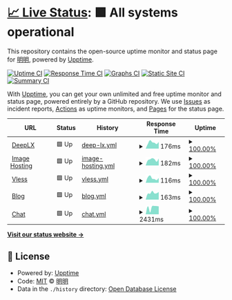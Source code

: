 # [📈 Live Status](https://status.mingming.dev): <!--live status--> **🟩 All systems operational**

This repository contains the open-source uptime monitor and status page for [明明](https://mingming.dev), powered by [Upptime](https://github.com/upptime/upptime).

[![Uptime CI](https://github.com/ifyour/status/workflows/Uptime%20CI/badge.svg)](https://github.com/ifyour/status/actions?query=workflow%3A%22Uptime+CI%22)
[![Response Time CI](https://github.com/ifyour/status/workflows/Response%20Time%20CI/badge.svg)](https://github.com/ifyour/status/actions?query=workflow%3A%22Response+Time+CI%22)
[![Graphs CI](https://github.com/ifyour/status/workflows/Graphs%20CI/badge.svg)](https://github.com/ifyour/status/actions?query=workflow%3A%22Graphs+CI%22)
[![Static Site CI](https://github.com/ifyour/status/workflows/Static%20Site%20CI/badge.svg)](https://github.com/ifyour/status/actions?query=workflow%3A%22Static+Site+CI%22)
[![Summary CI](https://github.com/ifyour/status/workflows/Summary%20CI/badge.svg)](https://github.com/ifyour/status/actions?query=workflow%3A%22Summary+CI%22)

With [Upptime](https://upptime.js.org), you can get your own unlimited and free uptime monitor and status page, powered entirely by a GitHub repository. We use [Issues](https://github.com/ifyour/status/issues) as incident reports, [Actions](https://github.com/ifyour/status/actions) as uptime monitors, and [Pages](https://status.mingming.dev) for the status page.

<!--start: status pages-->
<!-- This summary is generated by Upptime (https://github.com/upptime/upptime) -->
<!-- Do not edit this manually, your changes will be overwritten -->
<!-- prettier-ignore -->
| URL | Status | History | Response Time | Uptime |
| --- | ------ | ------- | ------------- | ------ |
| <img alt="" src="https://icons.duckduckgo.com/ip3/deeplx.mingming.dev.ico" height="13"> [DeepLX](https://deeplx.mingming.dev) | 🟩 Up | [deep-lx.yml](https://github.com/ifyour/status/commits/HEAD/history/deep-lx.yml) | <details><summary><img alt="Response time graph" src="./graphs/deep-lx/response-time-week.png" height="20"> 176ms</summary><br><a href="https://status.mingming.dev/history/deep-lx"><img alt="Response time 148" src="https://img.shields.io/endpoint?url=https%3A%2F%2Fraw.githubusercontent.com%2Fifyour%2Fstatus%2FHEAD%2Fapi%2Fdeep-lx%2Fresponse-time.json"></a><br><a href="https://status.mingming.dev/history/deep-lx"><img alt="24-hour response time 149" src="https://img.shields.io/endpoint?url=https%3A%2F%2Fraw.githubusercontent.com%2Fifyour%2Fstatus%2FHEAD%2Fapi%2Fdeep-lx%2Fresponse-time-day.json"></a><br><a href="https://status.mingming.dev/history/deep-lx"><img alt="7-day response time 176" src="https://img.shields.io/endpoint?url=https%3A%2F%2Fraw.githubusercontent.com%2Fifyour%2Fstatus%2FHEAD%2Fapi%2Fdeep-lx%2Fresponse-time-week.json"></a><br><a href="https://status.mingming.dev/history/deep-lx"><img alt="30-day response time 172" src="https://img.shields.io/endpoint?url=https%3A%2F%2Fraw.githubusercontent.com%2Fifyour%2Fstatus%2FHEAD%2Fapi%2Fdeep-lx%2Fresponse-time-month.json"></a><br><a href="https://status.mingming.dev/history/deep-lx"><img alt="1-year response time 149" src="https://img.shields.io/endpoint?url=https%3A%2F%2Fraw.githubusercontent.com%2Fifyour%2Fstatus%2FHEAD%2Fapi%2Fdeep-lx%2Fresponse-time-year.json"></a></details> | <details><summary><a href="https://status.mingming.dev/history/deep-lx">100.00%</a></summary><a href="https://status.mingming.dev/history/deep-lx"><img alt="All-time uptime 100.00%" src="https://img.shields.io/endpoint?url=https%3A%2F%2Fraw.githubusercontent.com%2Fifyour%2Fstatus%2FHEAD%2Fapi%2Fdeep-lx%2Fuptime.json"></a><br><a href="https://status.mingming.dev/history/deep-lx"><img alt="24-hour uptime 100.00%" src="https://img.shields.io/endpoint?url=https%3A%2F%2Fraw.githubusercontent.com%2Fifyour%2Fstatus%2FHEAD%2Fapi%2Fdeep-lx%2Fuptime-day.json"></a><br><a href="https://status.mingming.dev/history/deep-lx"><img alt="7-day uptime 100.00%" src="https://img.shields.io/endpoint?url=https%3A%2F%2Fraw.githubusercontent.com%2Fifyour%2Fstatus%2FHEAD%2Fapi%2Fdeep-lx%2Fuptime-week.json"></a><br><a href="https://status.mingming.dev/history/deep-lx"><img alt="30-day uptime 100.00%" src="https://img.shields.io/endpoint?url=https%3A%2F%2Fraw.githubusercontent.com%2Fifyour%2Fstatus%2FHEAD%2Fapi%2Fdeep-lx%2Fuptime-month.json"></a><br><a href="https://status.mingming.dev/history/deep-lx"><img alt="1-year uptime 100.00%" src="https://img.shields.io/endpoint?url=https%3A%2F%2Fraw.githubusercontent.com%2Fifyour%2Fstatus%2FHEAD%2Fapi%2Fdeep-lx%2Fuptime-year.json"></a></details>
| <img alt="" src="https://icons.duckduckgo.com/ip3/images.mingming.dev.ico" height="13"> [Image Hosting](https://images.mingming.dev) | 🟩 Up | [image-hosting.yml](https://github.com/ifyour/status/commits/HEAD/history/image-hosting.yml) | <details><summary><img alt="Response time graph" src="./graphs/image-hosting/response-time-week.png" height="20"> 182ms</summary><br><a href="https://status.mingming.dev/history/image-hosting"><img alt="Response time 463" src="https://img.shields.io/endpoint?url=https%3A%2F%2Fraw.githubusercontent.com%2Fifyour%2Fstatus%2FHEAD%2Fapi%2Fimage-hosting%2Fresponse-time.json"></a><br><a href="https://status.mingming.dev/history/image-hosting"><img alt="24-hour response time 227" src="https://img.shields.io/endpoint?url=https%3A%2F%2Fraw.githubusercontent.com%2Fifyour%2Fstatus%2FHEAD%2Fapi%2Fimage-hosting%2Fresponse-time-day.json"></a><br><a href="https://status.mingming.dev/history/image-hosting"><img alt="7-day response time 182" src="https://img.shields.io/endpoint?url=https%3A%2F%2Fraw.githubusercontent.com%2Fifyour%2Fstatus%2FHEAD%2Fapi%2Fimage-hosting%2Fresponse-time-week.json"></a><br><a href="https://status.mingming.dev/history/image-hosting"><img alt="30-day response time 167" src="https://img.shields.io/endpoint?url=https%3A%2F%2Fraw.githubusercontent.com%2Fifyour%2Fstatus%2FHEAD%2Fapi%2Fimage-hosting%2Fresponse-time-month.json"></a><br><a href="https://status.mingming.dev/history/image-hosting"><img alt="1-year response time 468" src="https://img.shields.io/endpoint?url=https%3A%2F%2Fraw.githubusercontent.com%2Fifyour%2Fstatus%2FHEAD%2Fapi%2Fimage-hosting%2Fresponse-time-year.json"></a></details> | <details><summary><a href="https://status.mingming.dev/history/image-hosting">100.00%</a></summary><a href="https://status.mingming.dev/history/image-hosting"><img alt="All-time uptime 91.40%" src="https://img.shields.io/endpoint?url=https%3A%2F%2Fraw.githubusercontent.com%2Fifyour%2Fstatus%2FHEAD%2Fapi%2Fimage-hosting%2Fuptime.json"></a><br><a href="https://status.mingming.dev/history/image-hosting"><img alt="24-hour uptime 100.00%" src="https://img.shields.io/endpoint?url=https%3A%2F%2Fraw.githubusercontent.com%2Fifyour%2Fstatus%2FHEAD%2Fapi%2Fimage-hosting%2Fuptime-day.json"></a><br><a href="https://status.mingming.dev/history/image-hosting"><img alt="7-day uptime 100.00%" src="https://img.shields.io/endpoint?url=https%3A%2F%2Fraw.githubusercontent.com%2Fifyour%2Fstatus%2FHEAD%2Fapi%2Fimage-hosting%2Fuptime-week.json"></a><br><a href="https://status.mingming.dev/history/image-hosting"><img alt="30-day uptime 100.00%" src="https://img.shields.io/endpoint?url=https%3A%2F%2Fraw.githubusercontent.com%2Fifyour%2Fstatus%2FHEAD%2Fapi%2Fimage-hosting%2Fuptime-month.json"></a><br><a href="https://status.mingming.dev/history/image-hosting"><img alt="1-year uptime 91.40%" src="https://img.shields.io/endpoint?url=https%3A%2F%2Fraw.githubusercontent.com%2Fifyour%2Fstatus%2FHEAD%2Fapi%2Fimage-hosting%2Fuptime-year.json"></a></details>
| <img alt="" src="https://icons.duckduckgo.com/ip3/vless.mingming.dev.ico" height="13"> [Vless](https://vless.mingming.dev) | 🟩 Up | [vless.yml](https://github.com/ifyour/status/commits/HEAD/history/vless.yml) | <details><summary><img alt="Response time graph" src="./graphs/vless/response-time-week.png" height="20"> 116ms</summary><br><a href="https://status.mingming.dev/history/vless"><img alt="Response time 114" src="https://img.shields.io/endpoint?url=https%3A%2F%2Fraw.githubusercontent.com%2Fifyour%2Fstatus%2FHEAD%2Fapi%2Fvless%2Fresponse-time.json"></a><br><a href="https://status.mingming.dev/history/vless"><img alt="24-hour response time 68" src="https://img.shields.io/endpoint?url=https%3A%2F%2Fraw.githubusercontent.com%2Fifyour%2Fstatus%2FHEAD%2Fapi%2Fvless%2Fresponse-time-day.json"></a><br><a href="https://status.mingming.dev/history/vless"><img alt="7-day response time 116" src="https://img.shields.io/endpoint?url=https%3A%2F%2Fraw.githubusercontent.com%2Fifyour%2Fstatus%2FHEAD%2Fapi%2Fvless%2Fresponse-time-week.json"></a><br><a href="https://status.mingming.dev/history/vless"><img alt="30-day response time 125" src="https://img.shields.io/endpoint?url=https%3A%2F%2Fraw.githubusercontent.com%2Fifyour%2Fstatus%2FHEAD%2Fapi%2Fvless%2Fresponse-time-month.json"></a><br><a href="https://status.mingming.dev/history/vless"><img alt="1-year response time 114" src="https://img.shields.io/endpoint?url=https%3A%2F%2Fraw.githubusercontent.com%2Fifyour%2Fstatus%2FHEAD%2Fapi%2Fvless%2Fresponse-time-year.json"></a></details> | <details><summary><a href="https://status.mingming.dev/history/vless">100.00%</a></summary><a href="https://status.mingming.dev/history/vless"><img alt="All-time uptime 100.00%" src="https://img.shields.io/endpoint?url=https%3A%2F%2Fraw.githubusercontent.com%2Fifyour%2Fstatus%2FHEAD%2Fapi%2Fvless%2Fuptime.json"></a><br><a href="https://status.mingming.dev/history/vless"><img alt="24-hour uptime 100.00%" src="https://img.shields.io/endpoint?url=https%3A%2F%2Fraw.githubusercontent.com%2Fifyour%2Fstatus%2FHEAD%2Fapi%2Fvless%2Fuptime-day.json"></a><br><a href="https://status.mingming.dev/history/vless"><img alt="7-day uptime 100.00%" src="https://img.shields.io/endpoint?url=https%3A%2F%2Fraw.githubusercontent.com%2Fifyour%2Fstatus%2FHEAD%2Fapi%2Fvless%2Fuptime-week.json"></a><br><a href="https://status.mingming.dev/history/vless"><img alt="30-day uptime 100.00%" src="https://img.shields.io/endpoint?url=https%3A%2F%2Fraw.githubusercontent.com%2Fifyour%2Fstatus%2FHEAD%2Fapi%2Fvless%2Fuptime-month.json"></a><br><a href="https://status.mingming.dev/history/vless"><img alt="1-year uptime 100.00%" src="https://img.shields.io/endpoint?url=https%3A%2F%2Fraw.githubusercontent.com%2Fifyour%2Fstatus%2FHEAD%2Fapi%2Fvless%2Fuptime-year.json"></a></details>
| <img alt="" src="https://icons.duckduckgo.com/ip3/mingming.dev.ico" height="13"> [Blog](https://mingming.dev) | 🟩 Up | [blog.yml](https://github.com/ifyour/status/commits/HEAD/history/blog.yml) | <details><summary><img alt="Response time graph" src="./graphs/blog/response-time-week.png" height="20"> 163ms</summary><br><a href="https://status.mingming.dev/history/blog"><img alt="Response time 149" src="https://img.shields.io/endpoint?url=https%3A%2F%2Fraw.githubusercontent.com%2Fifyour%2Fstatus%2FHEAD%2Fapi%2Fblog%2Fresponse-time.json"></a><br><a href="https://status.mingming.dev/history/blog"><img alt="24-hour response time 188" src="https://img.shields.io/endpoint?url=https%3A%2F%2Fraw.githubusercontent.com%2Fifyour%2Fstatus%2FHEAD%2Fapi%2Fblog%2Fresponse-time-day.json"></a><br><a href="https://status.mingming.dev/history/blog"><img alt="7-day response time 163" src="https://img.shields.io/endpoint?url=https%3A%2F%2Fraw.githubusercontent.com%2Fifyour%2Fstatus%2FHEAD%2Fapi%2Fblog%2Fresponse-time-week.json"></a><br><a href="https://status.mingming.dev/history/blog"><img alt="30-day response time 158" src="https://img.shields.io/endpoint?url=https%3A%2F%2Fraw.githubusercontent.com%2Fifyour%2Fstatus%2FHEAD%2Fapi%2Fblog%2Fresponse-time-month.json"></a><br><a href="https://status.mingming.dev/history/blog"><img alt="1-year response time 150" src="https://img.shields.io/endpoint?url=https%3A%2F%2Fraw.githubusercontent.com%2Fifyour%2Fstatus%2FHEAD%2Fapi%2Fblog%2Fresponse-time-year.json"></a></details> | <details><summary><a href="https://status.mingming.dev/history/blog">100.00%</a></summary><a href="https://status.mingming.dev/history/blog"><img alt="All-time uptime 99.99%" src="https://img.shields.io/endpoint?url=https%3A%2F%2Fraw.githubusercontent.com%2Fifyour%2Fstatus%2FHEAD%2Fapi%2Fblog%2Fuptime.json"></a><br><a href="https://status.mingming.dev/history/blog"><img alt="24-hour uptime 100.00%" src="https://img.shields.io/endpoint?url=https%3A%2F%2Fraw.githubusercontent.com%2Fifyour%2Fstatus%2FHEAD%2Fapi%2Fblog%2Fuptime-day.json"></a><br><a href="https://status.mingming.dev/history/blog"><img alt="7-day uptime 100.00%" src="https://img.shields.io/endpoint?url=https%3A%2F%2Fraw.githubusercontent.com%2Fifyour%2Fstatus%2FHEAD%2Fapi%2Fblog%2Fuptime-week.json"></a><br><a href="https://status.mingming.dev/history/blog"><img alt="30-day uptime 100.00%" src="https://img.shields.io/endpoint?url=https%3A%2F%2Fraw.githubusercontent.com%2Fifyour%2Fstatus%2FHEAD%2Fapi%2Fblog%2Fuptime-month.json"></a><br><a href="https://status.mingming.dev/history/blog"><img alt="1-year uptime 99.99%" src="https://img.shields.io/endpoint?url=https%3A%2F%2Fraw.githubusercontent.com%2Fifyour%2Fstatus%2FHEAD%2Fapi%2Fblog%2Fuptime-year.json"></a></details>
| <img alt="" src="https://icons.duckduckgo.com/ip3/chat.mingming.dev.ico" height="13"> [Chat](https://chat.mingming.dev) | 🟩 Up | [chat.yml](https://github.com/ifyour/status/commits/HEAD/history/chat.yml) | <details><summary><img alt="Response time graph" src="./graphs/chat/response-time-week.png" height="20"> 2431ms</summary><br><a href="https://status.mingming.dev/history/chat"><img alt="Response time 1786" src="https://img.shields.io/endpoint?url=https%3A%2F%2Fraw.githubusercontent.com%2Fifyour%2Fstatus%2FHEAD%2Fapi%2Fchat%2Fresponse-time.json"></a><br><a href="https://status.mingming.dev/history/chat"><img alt="24-hour response time 2745" src="https://img.shields.io/endpoint?url=https%3A%2F%2Fraw.githubusercontent.com%2Fifyour%2Fstatus%2FHEAD%2Fapi%2Fchat%2Fresponse-time-day.json"></a><br><a href="https://status.mingming.dev/history/chat"><img alt="7-day response time 2431" src="https://img.shields.io/endpoint?url=https%3A%2F%2Fraw.githubusercontent.com%2Fifyour%2Fstatus%2FHEAD%2Fapi%2Fchat%2Fresponse-time-week.json"></a><br><a href="https://status.mingming.dev/history/chat"><img alt="30-day response time 2694" src="https://img.shields.io/endpoint?url=https%3A%2F%2Fraw.githubusercontent.com%2Fifyour%2Fstatus%2FHEAD%2Fapi%2Fchat%2Fresponse-time-month.json"></a><br><a href="https://status.mingming.dev/history/chat"><img alt="1-year response time 1799" src="https://img.shields.io/endpoint?url=https%3A%2F%2Fraw.githubusercontent.com%2Fifyour%2Fstatus%2FHEAD%2Fapi%2Fchat%2Fresponse-time-year.json"></a></details> | <details><summary><a href="https://status.mingming.dev/history/chat">100.00%</a></summary><a href="https://status.mingming.dev/history/chat"><img alt="All-time uptime 99.58%" src="https://img.shields.io/endpoint?url=https%3A%2F%2Fraw.githubusercontent.com%2Fifyour%2Fstatus%2FHEAD%2Fapi%2Fchat%2Fuptime.json"></a><br><a href="https://status.mingming.dev/history/chat"><img alt="24-hour uptime 100.00%" src="https://img.shields.io/endpoint?url=https%3A%2F%2Fraw.githubusercontent.com%2Fifyour%2Fstatus%2FHEAD%2Fapi%2Fchat%2Fuptime-day.json"></a><br><a href="https://status.mingming.dev/history/chat"><img alt="7-day uptime 100.00%" src="https://img.shields.io/endpoint?url=https%3A%2F%2Fraw.githubusercontent.com%2Fifyour%2Fstatus%2FHEAD%2Fapi%2Fchat%2Fuptime-week.json"></a><br><a href="https://status.mingming.dev/history/chat"><img alt="30-day uptime 100.00%" src="https://img.shields.io/endpoint?url=https%3A%2F%2Fraw.githubusercontent.com%2Fifyour%2Fstatus%2FHEAD%2Fapi%2Fchat%2Fuptime-month.json"></a><br><a href="https://status.mingming.dev/history/chat"><img alt="1-year uptime 99.58%" src="https://img.shields.io/endpoint?url=https%3A%2F%2Fraw.githubusercontent.com%2Fifyour%2Fstatus%2FHEAD%2Fapi%2Fchat%2Fuptime-year.json"></a></details>

<!--end: status pages-->

[**Visit our status website →**](https://status.mingming.dev)

## 📄 License

- Powered by: [Upptime](https://github.com/upptime/upptime)
- Code: [MIT](./LICENSE) © [明明](https://mingming.dev)
- Data in the `./history` directory: [Open Database License](https://opendatacommons.org/licenses/odbl/1-0/)
